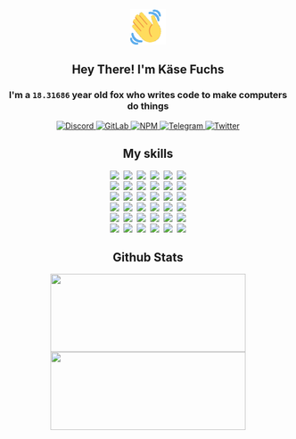 <div><p align=center><img src=./resources/images/wave.gif width=64px height=64px></p><h2 align=center>Hey There! I'm Käse Fuchs</h2><h3 align=center>I'm a <code>18.31686</code> year old fox who writes code to make computers do things</h3><p align=center><a href=https://discord.com/users/507526681125322772><img alt=Discord src="https://img.shields.io/badge/Discord-5865F2?logo=discord&logoColor=white&style=flat-square#c8feb87422cfd769c64f6016eb498a30"> </a><a href=https://gitlab.com/kasefuchs><img alt=GitLab src="https://img.shields.io/badge/GitLab-330F63?logo=gitlab&logoColor=white&style=flat-square#c8feb87422cfd769c64f6016eb498a30"> </a><a href=https://npmjs.com/~kasefuchs><img alt=NPM src="https://img.shields.io/badge/NPM-CB3837?logo=npm&logoColor=white&style=flat-square#c8feb87422cfd769c64f6016eb498a30"> </a><a href=https://t.me/kasefuchs><img alt=Telegram src="https://img.shields.io/badge/Telegram-2CA5E0?logo=telegram&logoColor=white&style=flat-square#c8feb87422cfd769c64f6016eb498a30"> </a><a href=https://twitter.com/kasefuchs><img alt=Twitter src="https://img.shields.io/badge/Twitter-1DA1F2?logo=twitter&logoColor=white&style=flat-square#c8feb87422cfd769c64f6016eb498a30"></a></p><h2 align=center>My skills</h2><p align=center><a href=https://aws.amazon.com/ ><picture><source srcset="https://skillicons.dev/icons?i=aws&theme=dark#c8feb87422cfd769c64f6016eb498a30" media="(prefers-color-scheme: dark)"><source srcset="https://skillicons.dev/icons?i=aws&theme=light#c8feb87422cfd769c64f6016eb498a30" media="(prefers-color-scheme: light), (prefers-color-scheme: no-preference)"><img src="https://skillicons.dev/icons?i=aws&theme=light#c8feb87422cfd769c64f6016eb498a30"></picture></a>&nbsp;&nbsp;<a href=https://en.wikipedia.org/wiki/Bash_(Unix_shell)><picture><source srcset="https://skillicons.dev/icons?i=bash&theme=dark#c8feb87422cfd769c64f6016eb498a30" media="(prefers-color-scheme: dark)"><source srcset="https://skillicons.dev/icons?i=bash&theme=light#c8feb87422cfd769c64f6016eb498a30" media="(prefers-color-scheme: light), (prefers-color-scheme: no-preference)"><img src="https://skillicons.dev/icons?i=bash&theme=light#c8feb87422cfd769c64f6016eb498a30"></picture></a>&nbsp;&nbsp;<a href=https://discord.com/developers/docs><picture><source srcset="https://skillicons.dev/icons?i=bots&theme=dark#c8feb87422cfd769c64f6016eb498a30" media="(prefers-color-scheme: dark)"><source srcset="https://skillicons.dev/icons?i=bots&theme=light#c8feb87422cfd769c64f6016eb498a30" media="(prefers-color-scheme: light), (prefers-color-scheme: no-preference)"><img src="https://skillicons.dev/icons?i=bots&theme=light#c8feb87422cfd769c64f6016eb498a30"></picture></a>&nbsp;&nbsp;<a href=https://www.cloudflare.com/ ><picture><source srcset="https://skillicons.dev/icons?i=cloudflare&theme=dark#c8feb87422cfd769c64f6016eb498a30" media="(prefers-color-scheme: dark)"><source srcset="https://skillicons.dev/icons?i=cloudflare&theme=light#c8feb87422cfd769c64f6016eb498a30" media="(prefers-color-scheme: light), (prefers-color-scheme: no-preference)"><img src="https://skillicons.dev/icons?i=cloudflare&theme=light#c8feb87422cfd769c64f6016eb498a30"></picture></a>&nbsp;&nbsp;<a href=https://en.wikipedia.org/wiki/CSS><picture><source srcset="https://skillicons.dev/icons?i=css&theme=dark#c8feb87422cfd769c64f6016eb498a30" media="(prefers-color-scheme: dark)"><source srcset="https://skillicons.dev/icons?i=css&theme=light#c8feb87422cfd769c64f6016eb498a30" media="(prefers-color-scheme: light), (prefers-color-scheme: no-preference)"><img src="https://skillicons.dev/icons?i=css&theme=light#c8feb87422cfd769c64f6016eb498a30"></picture></a>&nbsp;&nbsp;<a href=https://www.docker.com/ ><picture><source srcset="https://skillicons.dev/icons?i=docker&theme=dark#c8feb87422cfd769c64f6016eb498a30" media="(prefers-color-scheme: dark)"><source srcset="https://skillicons.dev/icons?i=docker&theme=light#c8feb87422cfd769c64f6016eb498a30" media="(prefers-color-scheme: light), (prefers-color-scheme: no-preference)"><img src="https://skillicons.dev/icons?i=docker&theme=light#c8feb87422cfd769c64f6016eb498a30"></picture></a><br><a href=https://www.electronjs.org/ ><picture><source srcset="https://skillicons.dev/icons?i=electron&theme=dark#c8feb87422cfd769c64f6016eb498a30" media="(prefers-color-scheme: dark)"><source srcset="https://skillicons.dev/icons?i=electron&theme=light#c8feb87422cfd769c64f6016eb498a30" media="(prefers-color-scheme: light), (prefers-color-scheme: no-preference)"><img src="https://skillicons.dev/icons?i=electron&theme=light#c8feb87422cfd769c64f6016eb498a30"></picture></a>&nbsp;&nbsp;<a href=https://expressjs.com/ ><picture><source srcset="https://skillicons.dev/icons?i=express&theme=dark#c8feb87422cfd769c64f6016eb498a30" media="(prefers-color-scheme: dark)"><source srcset="https://skillicons.dev/icons?i=express&theme=light#c8feb87422cfd769c64f6016eb498a30" media="(prefers-color-scheme: light), (prefers-color-scheme: no-preference)"><img src="https://skillicons.dev/icons?i=express&theme=light#c8feb87422cfd769c64f6016eb498a30"></picture></a>&nbsp;&nbsp;<a href=https://www.figma.com/ ><picture><source srcset="https://skillicons.dev/icons?i=figma&theme=dark#c8feb87422cfd769c64f6016eb498a30" media="(prefers-color-scheme: dark)"><source srcset="https://skillicons.dev/icons?i=figma&theme=light#c8feb87422cfd769c64f6016eb498a30" media="(prefers-color-scheme: light), (prefers-color-scheme: no-preference)"><img src="https://skillicons.dev/icons?i=figma&theme=light#c8feb87422cfd769c64f6016eb498a30"></picture></a>&nbsp;&nbsp;<a href=https://firebase.google.com/ ><picture><source srcset="https://skillicons.dev/icons?i=firebase&theme=dark#c8feb87422cfd769c64f6016eb498a30" media="(prefers-color-scheme: dark)"><source srcset="https://skillicons.dev/icons?i=firebase&theme=light#c8feb87422cfd769c64f6016eb498a30" media="(prefers-color-scheme: light), (prefers-color-scheme: no-preference)"><img src="https://skillicons.dev/icons?i=firebase&theme=light#c8feb87422cfd769c64f6016eb498a30"></picture></a>&nbsp;&nbsp;<a href=https://flask.palletsprojects.com/ ><picture><source srcset="https://skillicons.dev/icons?i=flask&theme=dark#c8feb87422cfd769c64f6016eb498a30" media="(prefers-color-scheme: dark)"><source srcset="https://skillicons.dev/icons?i=flask&theme=light#c8feb87422cfd769c64f6016eb498a30" media="(prefers-color-scheme: light), (prefers-color-scheme: no-preference)"><img src="https://skillicons.dev/icons?i=flask&theme=light#c8feb87422cfd769c64f6016eb498a30"></picture></a>&nbsp;&nbsp;<a href=https://cloud.google.com/ ><picture><source srcset="https://skillicons.dev/icons?i=gcp&theme=dark#c8feb87422cfd769c64f6016eb498a30" media="(prefers-color-scheme: dark)"><source srcset="https://skillicons.dev/icons?i=gcp&theme=light#c8feb87422cfd769c64f6016eb498a30" media="(prefers-color-scheme: light), (prefers-color-scheme: no-preference)"><img src="https://skillicons.dev/icons?i=gcp&theme=light#c8feb87422cfd769c64f6016eb498a30"></picture></a><br><a href=https://git-scm.com/ ><picture><source srcset="https://skillicons.dev/icons?i=git&theme=dark#c8feb87422cfd769c64f6016eb498a30" media="(prefers-color-scheme: dark)"><source srcset="https://skillicons.dev/icons?i=git&theme=light#c8feb87422cfd769c64f6016eb498a30" media="(prefers-color-scheme: light), (prefers-color-scheme: no-preference)"><img src="https://skillicons.dev/icons?i=git&theme=light#c8feb87422cfd769c64f6016eb498a30"></picture></a>&nbsp;&nbsp;<a href=https://github.com/ ><picture><source srcset="https://skillicons.dev/icons?i=github&theme=dark#c8feb87422cfd769c64f6016eb498a30" media="(prefers-color-scheme: dark)"><source srcset="https://skillicons.dev/icons?i=github&theme=light#c8feb87422cfd769c64f6016eb498a30" media="(prefers-color-scheme: light), (prefers-color-scheme: no-preference)"><img src="https://skillicons.dev/icons?i=github&theme=light#c8feb87422cfd769c64f6016eb498a30"></picture></a>&nbsp;&nbsp;<a href=https://gitlab.com/ ><picture><source srcset="https://skillicons.dev/icons?i=gitlab&theme=dark#c8feb87422cfd769c64f6016eb498a30" media="(prefers-color-scheme: dark)"><source srcset="https://skillicons.dev/icons?i=gitlab&theme=light#c8feb87422cfd769c64f6016eb498a30" media="(prefers-color-scheme: light), (prefers-color-scheme: no-preference)"><img src="https://skillicons.dev/icons?i=gitlab&theme=light#c8feb87422cfd769c64f6016eb498a30"></picture></a>&nbsp;&nbsp;<a href=https://www.heroku.com/ ><picture><source srcset="https://skillicons.dev/icons?i=heroku&theme=dark#c8feb87422cfd769c64f6016eb498a30" media="(prefers-color-scheme: dark)"><source srcset="https://skillicons.dev/icons?i=heroku&theme=light#c8feb87422cfd769c64f6016eb498a30" media="(prefers-color-scheme: light), (prefers-color-scheme: no-preference)"><img src="https://skillicons.dev/icons?i=heroku&theme=light#c8feb87422cfd769c64f6016eb498a30"></picture></a>&nbsp;&nbsp;<a href=https://en.wikipedia.org/wiki/HTML><picture><source srcset="https://skillicons.dev/icons?i=html&theme=dark#c8feb87422cfd769c64f6016eb498a30" media="(prefers-color-scheme: dark)"><source srcset="https://skillicons.dev/icons?i=html&theme=light#c8feb87422cfd769c64f6016eb498a30" media="(prefers-color-scheme: light), (prefers-color-scheme: no-preference)"><img src="https://skillicons.dev/icons?i=html&theme=light#c8feb87422cfd769c64f6016eb498a30"></picture></a>&nbsp;&nbsp;<a href=https://en.wikipedia.org/wiki/JavaScript><picture><source srcset="https://skillicons.dev/icons?i=js&theme=dark#c8feb87422cfd769c64f6016eb498a30" media="(prefers-color-scheme: dark)"><source srcset="https://skillicons.dev/icons?i=js&theme=light#c8feb87422cfd769c64f6016eb498a30" media="(prefers-color-scheme: light), (prefers-color-scheme: no-preference)"><img src="https://skillicons.dev/icons?i=js&theme=light#c8feb87422cfd769c64f6016eb498a30"></picture></a><br><a href=https://en.wikipedia.org/wiki/Linux><picture><source srcset="https://skillicons.dev/icons?i=linux&theme=dark#c8feb87422cfd769c64f6016eb498a30" media="(prefers-color-scheme: dark)"><source srcset="https://skillicons.dev/icons?i=linux&theme=light#c8feb87422cfd769c64f6016eb498a30" media="(prefers-color-scheme: light), (prefers-color-scheme: no-preference)"><img src="https://skillicons.dev/icons?i=linux&theme=light#c8feb87422cfd769c64f6016eb498a30"></picture></a>&nbsp;&nbsp;<a href=https://mui.com/ ><picture><source srcset="https://skillicons.dev/icons?i=materialui&theme=dark#c8feb87422cfd769c64f6016eb498a30" media="(prefers-color-scheme: dark)"><source srcset="https://skillicons.dev/icons?i=materialui&theme=light#c8feb87422cfd769c64f6016eb498a30" media="(prefers-color-scheme: light), (prefers-color-scheme: no-preference)"><img src="https://skillicons.dev/icons?i=materialui&theme=light#c8feb87422cfd769c64f6016eb498a30"></picture></a>&nbsp;&nbsp;<a href=https://en.wikipedia.org/wiki/Markdown><picture><source srcset="https://skillicons.dev/icons?i=md&theme=dark#c8feb87422cfd769c64f6016eb498a30" media="(prefers-color-scheme: dark)"><source srcset="https://skillicons.dev/icons?i=md&theme=light#c8feb87422cfd769c64f6016eb498a30" media="(prefers-color-scheme: light), (prefers-color-scheme: no-preference)"><img src="https://skillicons.dev/icons?i=md&theme=light#c8feb87422cfd769c64f6016eb498a30"></picture></a>&nbsp;&nbsp;<a href=https://www.mongodb.com/ ><picture><source srcset="https://skillicons.dev/icons?i=mongodb&theme=dark#c8feb87422cfd769c64f6016eb498a30" media="(prefers-color-scheme: dark)"><source srcset="https://skillicons.dev/icons?i=mongodb&theme=light#c8feb87422cfd769c64f6016eb498a30" media="(prefers-color-scheme: light), (prefers-color-scheme: no-preference)"><img src="https://skillicons.dev/icons?i=mongodb&theme=light#c8feb87422cfd769c64f6016eb498a30"></picture></a>&nbsp;&nbsp;<a href=https://www.mysql.com/ ><picture><source srcset="https://skillicons.dev/icons?i=mysql&theme=dark#c8feb87422cfd769c64f6016eb498a30" media="(prefers-color-scheme: dark)"><source srcset="https://skillicons.dev/icons?i=mysql&theme=light#c8feb87422cfd769c64f6016eb498a30" media="(prefers-color-scheme: light), (prefers-color-scheme: no-preference)"><img src="https://skillicons.dev/icons?i=mysql&theme=light#c8feb87422cfd769c64f6016eb498a30"></picture></a>&nbsp;&nbsp;<a href=https://nextjs.org/ ><picture><source srcset="https://skillicons.dev/icons?i=nextjs&theme=dark#c8feb87422cfd769c64f6016eb498a30" media="(prefers-color-scheme: dark)"><source srcset="https://skillicons.dev/icons?i=nextjs&theme=light#c8feb87422cfd769c64f6016eb498a30" media="(prefers-color-scheme: light), (prefers-color-scheme: no-preference)"><img src="https://skillicons.dev/icons?i=nextjs&theme=light#c8feb87422cfd769c64f6016eb498a30"></picture></a><br><a href=https://nodejs.org/en/ ><picture><source srcset="https://skillicons.dev/icons?i=nodejs&theme=dark#c8feb87422cfd769c64f6016eb498a30" media="(prefers-color-scheme: dark)"><source srcset="https://skillicons.dev/icons?i=nodejs&theme=light#c8feb87422cfd769c64f6016eb498a30" media="(prefers-color-scheme: light), (prefers-color-scheme: no-preference)"><img src="https://skillicons.dev/icons?i=nodejs&theme=light#c8feb87422cfd769c64f6016eb498a30"></picture></a>&nbsp;&nbsp;<a href=https://www.postgresql.org/ ><picture><source srcset="https://skillicons.dev/icons?i=postgres&theme=dark#c8feb87422cfd769c64f6016eb498a30" media="(prefers-color-scheme: dark)"><source srcset="https://skillicons.dev/icons?i=postgres&theme=light#c8feb87422cfd769c64f6016eb498a30" media="(prefers-color-scheme: light), (prefers-color-scheme: no-preference)"><img src="https://skillicons.dev/icons?i=postgres&theme=light#c8feb87422cfd769c64f6016eb498a30"></picture></a>&nbsp;&nbsp;<a href=https://learn.microsoft.com/en-us/powershell/ ><picture><source srcset="https://skillicons.dev/icons?i=powershell&theme=dark#c8feb87422cfd769c64f6016eb498a30" media="(prefers-color-scheme: dark)"><source srcset="https://skillicons.dev/icons?i=powershell&theme=light#c8feb87422cfd769c64f6016eb498a30" media="(prefers-color-scheme: light), (prefers-color-scheme: no-preference)"><img src="https://skillicons.dev/icons?i=powershell&theme=light#c8feb87422cfd769c64f6016eb498a30"></picture></a>&nbsp;&nbsp;<a href=https://www.python.org/ ><picture><source srcset="https://skillicons.dev/icons?i=py&theme=dark#c8feb87422cfd769c64f6016eb498a30" media="(prefers-color-scheme: dark)"><source srcset="https://skillicons.dev/icons?i=py&theme=light#c8feb87422cfd769c64f6016eb498a30" media="(prefers-color-scheme: light), (prefers-color-scheme: no-preference)"><img src="https://skillicons.dev/icons?i=py&theme=light#c8feb87422cfd769c64f6016eb498a30"></picture></a>&nbsp;&nbsp;<a href=https://www.raspberrypi.org/ ><picture><source srcset="https://skillicons.dev/icons?i=raspberrypi&theme=dark#c8feb87422cfd769c64f6016eb498a30" media="(prefers-color-scheme: dark)"><source srcset="https://skillicons.dev/icons?i=raspberrypi&theme=light#c8feb87422cfd769c64f6016eb498a30" media="(prefers-color-scheme: light), (prefers-color-scheme: no-preference)"><img src="https://skillicons.dev/icons?i=raspberrypi&theme=light#c8feb87422cfd769c64f6016eb498a30"></picture></a>&nbsp;&nbsp;<a href=https://reactjs.org/ ><picture><source srcset="https://skillicons.dev/icons?i=react&theme=dark#c8feb87422cfd769c64f6016eb498a30" media="(prefers-color-scheme: dark)"><source srcset="https://skillicons.dev/icons?i=react&theme=light#c8feb87422cfd769c64f6016eb498a30" media="(prefers-color-scheme: light), (prefers-color-scheme: no-preference)"><img src="https://skillicons.dev/icons?i=react&theme=light#c8feb87422cfd769c64f6016eb498a30"></picture></a><br><a href=https://redux.js.org/ ><picture><source srcset="https://skillicons.dev/icons?i=redux&theme=dark#c8feb87422cfd769c64f6016eb498a30" media="(prefers-color-scheme: dark)"><source srcset="https://skillicons.dev/icons?i=redux&theme=light#c8feb87422cfd769c64f6016eb498a30" media="(prefers-color-scheme: light), (prefers-color-scheme: no-preference)"><img src="https://skillicons.dev/icons?i=redux&theme=light#c8feb87422cfd769c64f6016eb498a30"></picture></a>&nbsp;&nbsp;<a href=https://en.wikipedia.org/wiki/Regular_expression><picture><source srcset="https://skillicons.dev/icons?i=regex&theme=dark#c8feb87422cfd769c64f6016eb498a30" media="(prefers-color-scheme: dark)"><source srcset="https://skillicons.dev/icons?i=regex&theme=light#c8feb87422cfd769c64f6016eb498a30" media="(prefers-color-scheme: light), (prefers-color-scheme: no-preference)"><img src="https://skillicons.dev/icons?i=regex&theme=light#c8feb87422cfd769c64f6016eb498a30"></picture></a>&nbsp;&nbsp;<a href=https://en.wikipedia.org/wiki/Sass_(stylesheet_language)><picture><source srcset="https://skillicons.dev/icons?i=sass&theme=dark#c8feb87422cfd769c64f6016eb498a30" media="(prefers-color-scheme: dark)"><source srcset="https://skillicons.dev/icons?i=sass&theme=light#c8feb87422cfd769c64f6016eb498a30" media="(prefers-color-scheme: light), (prefers-color-scheme: no-preference)"><img src="https://skillicons.dev/icons?i=sass&theme=light#c8feb87422cfd769c64f6016eb498a30"></picture></a>&nbsp;&nbsp;<a href=https://www.typescriptlang.org/ ><picture><source srcset="https://skillicons.dev/icons?i=ts&theme=dark#c8feb87422cfd769c64f6016eb498a30" media="(prefers-color-scheme: dark)"><source srcset="https://skillicons.dev/icons?i=ts&theme=light#c8feb87422cfd769c64f6016eb498a30" media="(prefers-color-scheme: light), (prefers-color-scheme: no-preference)"><img src="https://skillicons.dev/icons?i=ts&theme=light#c8feb87422cfd769c64f6016eb498a30"></picture></a>&nbsp;&nbsp;<a href=https://unity.com/ ><picture><source srcset="https://skillicons.dev/icons?i=unity&theme=dark#c8feb87422cfd769c64f6016eb498a30" media="(prefers-color-scheme: dark)"><source srcset="https://skillicons.dev/icons?i=unity&theme=light#c8feb87422cfd769c64f6016eb498a30" media="(prefers-color-scheme: light), (prefers-color-scheme: no-preference)"><img src="https://skillicons.dev/icons?i=unity&theme=light#c8feb87422cfd769c64f6016eb498a30"></picture></a>&nbsp;&nbsp;<a href=https://workers.cloudflare.com/ ><picture><source srcset="https://skillicons.dev/icons?i=workers&theme=dark#c8feb87422cfd769c64f6016eb498a30" media="(prefers-color-scheme: dark)"><source srcset="https://skillicons.dev/icons?i=workers&theme=light#c8feb87422cfd769c64f6016eb498a30" media="(prefers-color-scheme: light), (prefers-color-scheme: no-preference)"><img src="https://skillicons.dev/icons?i=workers&theme=light#c8feb87422cfd769c64f6016eb498a30"></picture></a><br></p><h2 align=center>Github Stats</h2><p align=center><picture><source srcset="https://github-readme-stats-kasefuchs.vercel.app/api/?count_private=true&hide_border=true&hide_rank=true&line_height=20&hide_title=true&username=Kasefuchs&theme=dark#c8feb87422cfd769c64f6016eb498a30" media="(prefers-color-scheme: dark)"><source srcset="https://github-readme-stats-kasefuchs.vercel.app/api/?count_private=true&hide_border=true&hide_rank=true&line_height=20&hide_title=true&username=Kasefuchs&theme=light#c8feb87422cfd769c64f6016eb498a30" media="(prefers-color-scheme: light), (prefers-color-scheme: no-preference)"><img align=middle width=350 height=140 src="https://github-readme-stats-kasefuchs.vercel.app/api/?count_private=true&hide_border=true&hide_rank=true&line_height=20&hide_title=true&username=Kasefuchs&theme=light#c8feb87422cfd769c64f6016eb498a30"></picture><picture><source srcset="https://github-readme-stats-kasefuchs.vercel.app/api/top-langs/?count_private=true&hide_border=true&layout=compact&username=Kasefuchs&theme=dark#c8feb87422cfd769c64f6016eb498a30" media="(prefers-color-scheme: dark)"><source srcset="https://github-readme-stats-kasefuchs.vercel.app/api/top-langs/?count_private=true&hide_border=true&layout=compact&username=Kasefuchs&theme=light#c8feb87422cfd769c64f6016eb498a30" media="(prefers-color-scheme: light), (prefers-color-scheme: no-preference)"><img align=middle width=350 height=140 src="https://github-readme-stats-kasefuchs.vercel.app/api/top-langs/?count_private=true&hide_border=true&layout=compact&username=Kasefuchs&theme=light#c8feb87422cfd769c64f6016eb498a30"></picture></p><img src="https://hit.yhype.me/github/profile?user_id=64592097#c8feb87422cfd769c64f6016eb498a30" alt=""></div>